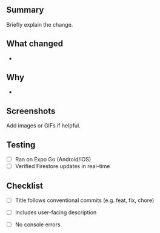 ## Summary
Briefly explain the change.

## What changed
- 

## Why
- 

## Screenshots
Add images or GIFs if helpful.

## Testing
- [ ] Ran on Expo Go (Android/iOS)
- [ ] Verified Firestore updates in real-time

## Checklist
- [ ] Title follows conventional commits (e.g. feat, fix, chore)
- [ ] Includes user-facing description
- [ ] No console errors

